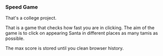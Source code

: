 ### Speed Game

That's a college project.

That is a game that checks how fast you are in clicking.
The aim of the game is to click on appearing Santa in different places as many tamis as possible.

The max score is stored until you clean browser history.
